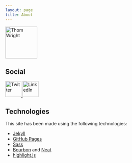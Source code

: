 ```yaml
---
layout: page
title: About
---
```


<img class="img-circle round-icon" height="100" width="100" alt="Thom Wright" src="//www.gravatar.com/avatar/b5c94d56e4e52feeb6d6568c8450a6a0?s=100&amp;r=pg">

## Social

<a href="//twitter.com/ThomWright0" target="/blank">
  <img class="img-circle round-icon" height="50" width="50" alt="Twitter" src="{{ site.baseurl }}/public/imgs/twitter.svg">
</a>
<a href="//www.linkedin.com/in/thomwright0/" target="_blank">
  <img class="img-circle round-icon" height="50" width="50" alt="LinkedIn" src="{{ site.baseurl }}/public/imgs/linkedin.svg">
</a>
<a class="round-icon mega-octicon octicon-mark-github" href="//github.com/ThomWright" target="_blank"></a>

## Technologies

This site has been made using the following technologies:

- [Jekyll](https://jekyllrb.com/)
- [GitHub Pages](https://pages.github.com/)
- [Sass](https://sass-lang.com/)
- [Bourbon](https://bourbon.io/) and [Neat](https://neat.bourbon.io/)
- [highlight.js](https://highlightjs.org/)
